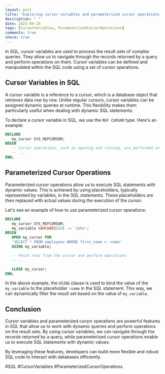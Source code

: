 ```yaml
---
layout: post
title: "Exploring cursor variables and parameterized cursor operations in SQL"
description: " "
date: 2023-09-19
tags: [CursorVariables, ParameterizedCursorOperations]
comments: true
share: true
---
```


In SQL, cursor variables are used to process the result sets of complex queries. They allow us to navigate through the records returned by a query and perform operations on them. Cursor variables can be defined and manipulated within the SQL code using a set of cursor operations.

## Cursor Variables in SQL

A cursor variable is a reference to a cursor, which is a database object that retrieves data row by row. Unlike regular cursors, cursor variables can be assigned dynamic queries at runtime. This flexibility makes them particularly useful when dealing with dynamic SQL statements.

To declare a cursor variable in SQL, we use the `REF CURSOR` type. Here's an example:

```sql
DECLARE
   my_cursor SYS_REFCURSOR;
BEGIN
   -- Cursor operations, such as opening and closing, are performed on the variable
   -- ...
END;
```

## Parameterized Cursor Operations

Parameterized cursor operations allow us to execute SQL statements with dynamic values. This is achieved by using placeholders, typically represented by variables, in the SQL statements. These placeholders are then replaced with actual values during the execution of the cursor.

Let's see an example of how to use parameterized cursor operations:

```sql
DECLARE
   my_cursor SYS_REFCURSOR;
   my_variable VARCHAR2(20) := 'John';
BEGIN
   OPEN my_cursor FOR
   'SELECT * FROM employees WHERE first_name = :name'
   USING my_variable;

   -- Fetch rows from the cursor and perform operations
   -- ...

   CLOSE my_cursor;
END;
```

In the above example, the `USING` clause is used to bind the value of the `my_variable` to the placeholder `:name` in the SQL statement. This way, we can dynamically filter the result set based on the value of `my_variable`.

## Conclusion

Cursor variables and parameterized cursor operations are powerful features in SQL that allow us to work with dynamic queries and perform operations on the result sets. By using cursor variables, we can navigate through the records returned by a query, while parameterized cursor operations enable us to execute SQL statements with dynamic values.

By leveraging these features, developers can build more flexible and robust SQL code to interact with databases efficiently.

#SQL #CursorVariables #ParameterizedCursorOperations